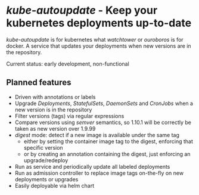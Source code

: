 # *kube-autoupdate* - Keep your kubernetes deployments up-to-date

*kube-autoupdate* is for kubernetes what *watchtower* or *ouroboros* is for docker. A service that updates your deployments when new versions are in the repository.

Current status: early development, non-functional

## Planned features

* Driven with annotations or labels
* Upgrade *Deployments*, *StatefulSets*, *DaemonSets* and *CronJobs* when a new version is in the repository
* Filter versions (tags) via regular expressions
* Compare versions using *semver* semantics, so 1.10.1 will be correctly be taken as new version over 1.9.99
* *digest* mode: detect if a new image is available under the same tag
    * either by setting the container image tag to the digest, enforcing that specific version
    * or by creating an annotation containing the digest, just enforcing an upgrade/redeploy
* Run as service and periodically update all labeled deployments
* Run as admission controller to replace image tags on-the-fly on new deployments or upgrades
* Easily deployable via helm chart
